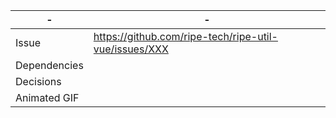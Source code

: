 | - | - |
| --- | --- |
| Issue | https://github.com/ripe-tech/ripe-util-vue/issues/XXX |
| Dependencies | |
| Decisions | |
| Animated GIF | |
